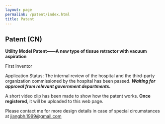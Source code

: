 ```yaml
---
layout: page
permalink: /patent/index.html
title: Patent
---
```


## Patent (CN)

**Utility Model Patent——A new type of tissue retractor with vacuum aspiration**

First Inventor

Application Status: The internal review of the hospital and the third-party organization commissioned by the hospital has been passed. ***Waiting for approval from relevant government departments.***

A short video clip  has been made to show how the patent works. **Once registered**, it will be uploaded to this web page.

Please contact me for more design details in case of special circumstances at jiangbh.1999@gmail.com
